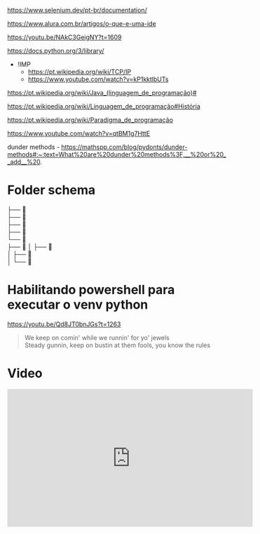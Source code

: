 https://www.selenium.dev/pt-br/documentation/

https://www.alura.com.br/artigos/o-que-e-uma-ide

https://youtu.be/NAkC3GeigNY?t=1609

https://docs.python.org/3/library/

- !IMP
	- https://pt.wikipedia.org/wiki/TCP/IP
	- https://www.youtube.com/watch?v=kP1kktlbUTs

https://pt.wikipedia.org/wiki/Java_(linguagem_de_programação)#

https://pt.wikipedia.org/wiki/Linguagem_de_programação#História

https://pt.wikipedia.org/wiki/Paradigma_de_programação

https://www.youtube.com/watch?v=qtBM1g7HttE

dunder methods - https://mathspp.com/blog/pydonts/dunder-methods#:~:text=What%20are%20dunder%20methods%3F,__%20or%20__add__%20.

# Folder schema
 ├── 📂	
 ├── 📂	
 ├── 📂	
 ├── 📂	
 └── 📂	
      ├── 📂	
      │    ├── 📂	
      │    ├── 📂	
      │    └── 📂	

# Habilitando powershell para executar o venv python
https://youtu.be/Qd8JT0bnJGs?t=1263

>We keep on comin' while we runnin' for yo' jewels  
Steady gunnin, keep on bustin at them fools, you know the rules

# Video
<iframe width="560" height="315" src="https://www.youtube.com/embed/lJtk1QABbHQ" title="YouTube video player" frameborder="0" allow="accelerometer; autoplay; clipboard-write; encrypted-media; gyroscope; picture-in-picture; web-share" allowfullscreen></iframe>

